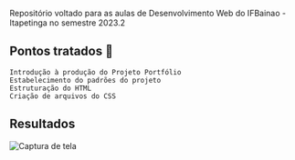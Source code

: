 Repositório voltado para as aulas de Desenvolvimento Web do IFBainao - Itapetinga no semestre 2023.2

## Pontos tratados :bookmark_tabs:

    Introdução à produção do Projeto Portfólio
    Estabelecimento do padrões do projeto
    Estruturação do HTML
    Criação de arquivos do CSS
    
## Resultados
![Captura de tela](https://github.com/fllaviacorreia/aulas-ifbaiano-desenvolvimento-web/assets/48125785/41ec6eac-64ff-4213-afbc-386439de9f33)
